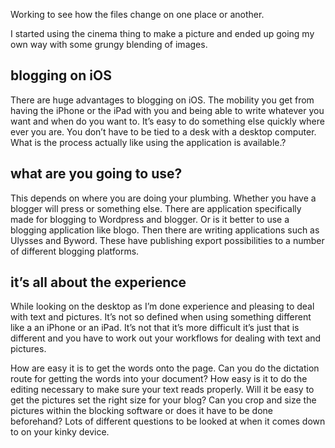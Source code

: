 Working to see how the files change on one place or another.

I started using the cinema thing to make a picture and ended up going my own way with some grungy blending of images.

## blogging on iOS

There are huge advantages to blogging on iOS. The mobility you get from having the iPhone or the iPad with you and being able to write whatever you want and when do you want to. It’s easy to do something else quickly where ever you are. You don’t have to be tied to a desk with a desktop computer. What is the process actually like using the application is available.?

## what are you going to use?

This depends on where you are doing your plumbing. Whether you have a blogger will press or something else. There are application specifically made for blogging to Wordpress and blogger. Or is it better to use a blogging application like blogo. Then there are writing applications such as Ulysses and Byword. These have publishing export possibilities to a number of different blogging platforms.

## it’s all about the experience

While looking on the desktop as I’m done experience and pleasing to deal with text and pictures. It’s not so defined when using something different like a an iPhone or an iPad. It’s not that it’s more difficult it’s just that is different and you have to work out your workflows for dealing with text and pictures.

How are easy it is to get the words onto the page. Can you do the dictation route for getting the words into your document? How easy is it to do the editing necessary to make sure your text reads properly. Will it be easy to get the pictures set the right size for your blog? Can you crop and size the pictures within the blocking software or does it have to be done beforehand? Lots of different questions to be looked at when it comes down to on your kinky device.